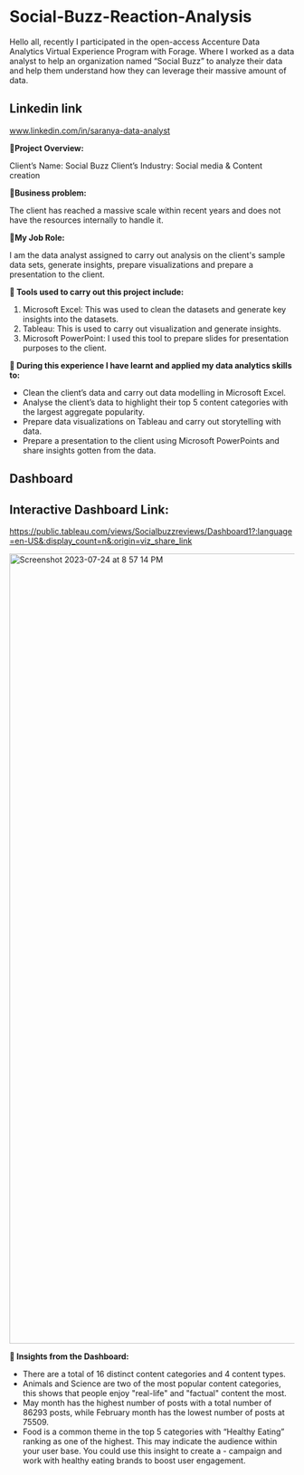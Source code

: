 # Social-Buzz-Reaction-Analysis

Hello all, recently I participated in the open-access Accenture Data Analytics Virtual Experience Program with Forage. Where I worked as a data analyst to help an organization named “Social Buzz” to analyze their data and help them understand how they can leverage their massive amount of data.

## Linkedin link

www.linkedin.com/in/saranya-data-analyst

**🌟Project Overview:**

Client’s Name: Social Buzz
Client’s Industry: Social media & Content creation

**🌟Business problem:**

The client has reached a massive scale within recent years and does not have the resources internally to handle it.

**🌟My Job Role:**

I am the data analyst assigned to carry out analysis on the client's sample data sets, generate insights, prepare visualizations and prepare a presentation to the client.

**🌟 Tools used to carry out this project include:**

1. Microsoft Excel: This was used to clean the datasets and generate key insights into the datasets.
2. Tableau: This is used to carry out visualization and generate insights.
3. Microsoft PowerPoint: I used this tool to prepare slides for presentation purposes to the client.

**🌟 During this experience I have learnt and applied my data analytics skills to:**

- Clean the client’s data and carry out data modelling in Microsoft Excel.
- Analyse the client’s data to highlight their top 5 content categories with the largest aggregate popularity.
- Prepare data visualizations on Tableau and carry out storytelling with data.
- Prepare a presentation to the client using Microsoft PowerPoints and share insights gotten from the data.

## Dashboard

## Interactive Dashboard Link:

https://public.tableau.com/views/Socialbuzzreviews/Dashboard1?:language=en-US&:display_count=n&:origin=viz_share_link

<img width="1396" alt="Screenshot 2023-07-24 at 8 57 14 PM" src="https://github.com/SaraKarsa/Social-Buzz-Reaction-Analysis/assets/132733506/dc36791b-d1b2-40aa-8501-ad4e4626afd4">


**🌟 Insights from the Dashboard:**

- There are a total of 16 distinct content categories and 4 content types.
- Animals and Science are two of the most popular content categories, this shows that people enjoy "real-life" and "factual" content the most.
- May month has the highest number of posts with a total number of 86293 posts, while February month has the lowest number of posts at 75509.
- Food is a common theme in the top 5 categories with “Healthy Eating” ranking as one of the highest. This may indicate the audience within your user base. You could use this insight to create a - campaign and work with healthy eating brands to boost user engagement.

